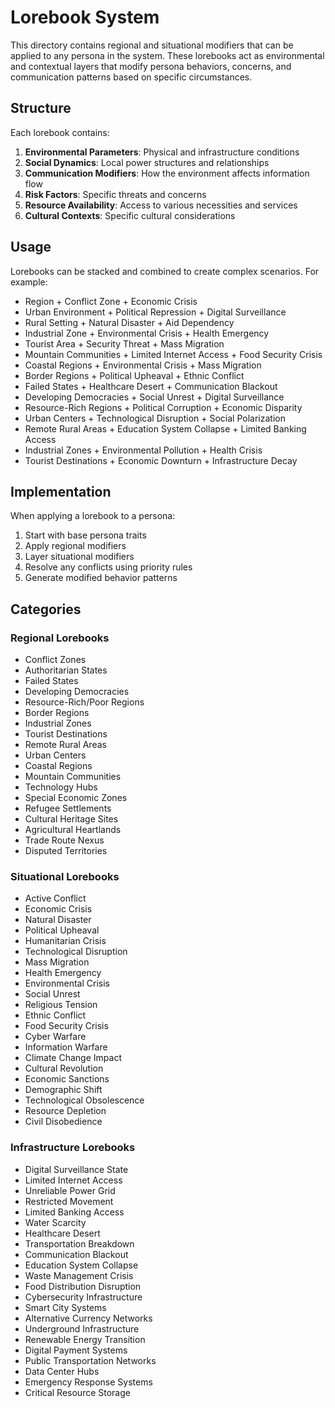# Lorebook System

This directory contains regional and situational modifiers that can be applied to any persona in the system. These lorebooks act as environmental and contextual layers that modify persona behaviors, concerns, and communication patterns based on specific circumstances.

## Structure

Each lorebook contains:
1. **Environmental Parameters**: Physical and infrastructure conditions
2. **Social Dynamics**: Local power structures and relationships
3. **Communication Modifiers**: How the environment affects information flow
4. **Risk Factors**: Specific threats and concerns
5. **Resource Availability**: Access to various necessities and services
6. **Cultural Contexts**: Specific cultural considerations

## Usage

Lorebooks can be stacked and combined to create complex scenarios. For example:
- Region + Conflict Zone + Economic Crisis
- Urban Environment + Political Repression + Digital Surveillance
- Rural Setting + Natural Disaster + Aid Dependency
- Industrial Zone + Environmental Crisis + Health Emergency
- Tourist Area + Security Threat + Mass Migration
- Mountain Communities + Limited Internet Access + Food Security Crisis
- Coastal Regions + Environmental Crisis + Mass Migration
- Border Regions + Political Upheaval + Ethnic Conflict
- Failed States + Healthcare Desert + Communication Blackout
- Developing Democracies + Social Unrest + Digital Surveillance
- Resource-Rich Regions + Political Corruption + Economic Disparity
- Urban Centers + Technological Disruption + Social Polarization
- Remote Rural Areas + Education System Collapse + Limited Banking Access
- Industrial Zones + Environmental Pollution + Health Crisis
- Tourist Destinations + Economic Downturn + Infrastructure Decay

## Implementation

When applying a lorebook to a persona:
1. Start with base persona traits
2. Apply regional modifiers
3. Layer situational modifiers
4. Resolve any conflicts using priority rules
5. Generate modified behavior patterns

## Categories

### Regional Lorebooks
- Conflict Zones
- Authoritarian States
- Failed States
- Developing Democracies
- Resource-Rich/Poor Regions
- Border Regions
- Industrial Zones
- Tourist Destinations
- Remote Rural Areas
- Urban Centers
- Coastal Regions
- Mountain Communities
- Technology Hubs
- Special Economic Zones
- Refugee Settlements
- Cultural Heritage Sites
- Agricultural Heartlands
- Trade Route Nexus
- Disputed Territories

### Situational Lorebooks
- Active Conflict
- Economic Crisis
- Natural Disaster
- Political Upheaval
- Humanitarian Crisis
- Technological Disruption
- Mass Migration
- Health Emergency
- Environmental Crisis
- Social Unrest
- Religious Tension
- Ethnic Conflict
- Food Security Crisis
- Cyber Warfare
- Information Warfare
- Climate Change Impact
- Cultural Revolution
- Economic Sanctions
- Demographic Shift
- Technological Obsolescence
- Resource Depletion
- Civil Disobedience

### Infrastructure Lorebooks
- Digital Surveillance State
- Limited Internet Access
- Unreliable Power Grid
- Restricted Movement
- Limited Banking Access
- Water Scarcity
- Healthcare Desert
- Transportation Breakdown
- Communication Blackout
- Education System Collapse
- Waste Management Crisis
- Food Distribution Disruption
- Cybersecurity Infrastructure
- Smart City Systems
- Alternative Currency Networks
- Underground Infrastructure
- Renewable Energy Transition
- Digital Payment Systems
- Public Transportation Networks
- Data Center Hubs
- Emergency Response Systems
- Critical Resource Storage